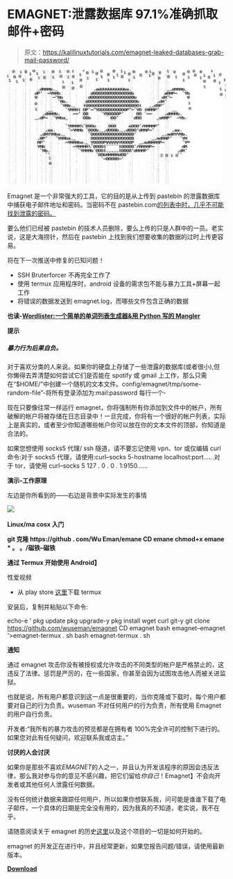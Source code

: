 # EMAGNET:泄露数据库 97.1%准确抓取邮件+密码

> 原文：<https://kalilinuxtutorials.com/emagnet-leaked-databases-grab-mail-password/>

[![EMAGNET : Leaked Databases With 97.1% Accurate To Grab Mail + Password](img/f3d02a55ce6f546dc854cb8c274a747c.png "EMAGNET : Leaked Databases With 97.1% Accurate To Grab Mail + Password")](https://1.bp.blogspot.com/-ot1s2YQPAA4/XXTH7Zz_wyI/AAAAAAAACZU/GSHlvNx8leANfLVb_5SR7RE_mjSPLlLjwCLcBGAs/s1600/EMAGNET.png)

Emagnet 是一个非常强大的工具，它的目的是从上传到 pastebin 的泄露数据库中捕获电子邮件地址和密码。当密码不在 pastebin.com[的列表中时，几乎不可能找到泄露的密码。](http://pastebin.com)

要么他们已经被 pastebin 的技术人员删除，要么上传的只是人群中的一员。老实说，这是大海捞针，然后在 pastebin 上找到我们想要收集的数据的过时上传更容易。

将在下一次推送中修复的已知问题！

*   SSH Bruterforcer 不再完全工作了
*   使用 termux 应用程序时，android 设备的需求包不能与暴力工具+屏幕一起工作
*   将错误的数据发送到 emagnet.log，而哪些文件包含正确的数据

**也读-[Wordlister:一个简单的单词列表生成器&用 Python 写的 Mangler](https://kalilinuxtutorials.com/wordlister-simple-wordlist-generator/)**

**提示**

##### 暴力行为后果自负。

对于喜欢分类的人来说。如果你的硬盘上存储了一些泄露的数据库(或者很小),但你懒得去弄清楚如何尝试它们是否能在 spotify 或 gmail 上工作，那么只需在“$HOME/”中创建一个随机的文本文件。config/emagnet/tmp/some-random-file”-将所有登录添加为:mail:password 每行一个-

现在只要像往常一样运行 emagnet，你将强制所有你添加到文件中的帐户，所有破解的帐户将被存储在日志目录中！一旦完成，你将有一个很好的帐户列表，实际上是真实的，或者至少你知道哪些帐户你可以放在你的文本文件的顶部，你知道是合法的。

如果您想使用 socks5 代理/ ssh 隧道，请不要忘记使用 vpn、tor 或仅编辑 curl 命令:对于 socks5 代理，请使用:curl–socks 5-hostname localhost:port……对于 tor，请使用 curl–socks 5 127 . 0 . 0 . 1:9150……

**演示–工作原理**

左边是你所看到的——右边是背景中实际发生的事情

![](img/4c428455ed2b2d85576bbe84dcc23625.png)

**Linux/ma cosx 入门**

**git 克隆 https://github . com/Wu Eman/emane
CD emane
chmod+x emane *
。
。/磁铁–磁铁**

**通过 Termux 开始使用 Android】**

性爱视频

*   从 play store [这里](https://play.google.com/store/apps/details?id=com.termux&hl=en_US)下载 termux

安装后，复制并粘贴以下命令:

echo-e '
pkg update
pkg upgrade-y
pkg install wget curl git-y
git clone https://github.com/wuseman/emagnet
CD emagnet
bash emagnet–emagnet '>emagnet-termux . sh
bash emagnet-termux . sh

**通知**

通过 emagnet 攻击你没有被授权或允许攻击的不同类型的帐户是严格禁止的，这违反了法律。惩罚是严厉的，在一些国家，你甚至会因为试图攻击他人而被关进监狱。

也就是说，所有用户都意识到这一点是很重要的，当你克隆或下载时，每个用户都要对自己的行为负责。wuseman 不对任何用户的行为负责，所有使用 Emagnet 的用户自行负责。

开发者:“我所有的暴力攻击的预览都是在拥有者 100%完全许可的控制下进行的。如果您对此有任何疑问，欢迎联系我或店主。”

**讨厌的人会讨厌**

如果你是那些不喜欢*EMAGNET*的人之一，并且认为开发该程序的原因会违反法律，那么我对参与你的意见不感兴趣，把它们留给*你自己*！Emagnet】不会向开发者或其他任何人泄露任何数据。

没有任何统计数据来跟踪任何用户，所以如果你想联系我，问可能是谁谁下载了电子邮件，一个具体的日期是完全没有用的，因为我真的不知道，老实说，我不在乎。

请随意阅读关于 emagnet 的历史[这里](https://github.com/wuseman/EMAGNET/wiki/About)以及这个项目的一切是如何开始的。

emagnet 的开发正在进行中，并且经常更新，如果您报告问题/错误，请使用最新版本。

[**Download**](https://github.com/wuseman/EMAGNET)